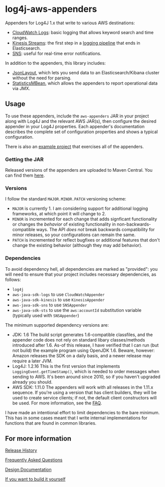 # log4j-aws-appenders

Appenders for Log4J 1.x that write to various AWS destinations:

* [CloudWatch Logs](docs/cloudwatch.md): basic logging that allows keyword search and time ranges.
* [Kinesis Streams](docs/kinesis.md): the first step in a [logging pipeline](https://www.kdgregory.com/index.php?page=aws.loggingPipeline)
  that ends in Elasticsearch.
* [SNS](docs/sns.md): useful for real-time error notifications.

In addition to the appenders, this library includes:

* [JsonLayout](docs/jsonlayout.md), which lets you send data to an Elasticsearch/Kibana
  cluster without the need for parsing.
* [StatisticsMBean](docs/jmx.md), which allows the appenders to report operational data
  via JMX.


## Usage

To use these appenders, include the `aws-appenders` JAR in your project along with Log4J
and the relevant AWS JAR(s), then configure the desired appender in your Log4J properties.
Each appender's documentation describes the complete set of configuration properties and
shows a typical configuration.

There is also an [example project](example) that exercises all of the appenders.


### Getting the JAR

Released versions of the appenders are uploaded to Maven Central. You can find them
[here](https://search.maven.org/classic/#search%7Cga%7C1%7Cg%3A%22com.kdgregory.log4j%22%20AND%20a%3A%22aws-appenders%22).


### Versions

I follow the standard `MAJOR.MINOR.PATCH` versioning scheme:

* `MAJOR` is currently 1. I am considering support for additional logging frameworks, at
  which point it will change to 2.
* `MINOR` is incremented for each change that adds signficant functionality or changes the
  _behavior_ of existing functionality in non-backwards-compatible ways. The API _does not_
  break backwards compatibility for minor releases, so your configurations can remain the
  same.
* `PATCH` is incremented for reflect bugfixes or additional features that don't change the
  existing behavior (although they may add behavior).


### Dependencies

To avoid dependency hell, all dependencies are marked as "provided": you will need
to ensure that your project includes necessary dependencies, as follows:

* `log4j`
* `aws-java-sdk-logs` to use `CloudWatchAppender`
* `aws-java-sdk-kinesis` to use `KinesisAppender`
* `aws-java-sdk-sns` to use `SNSAppender`
* `aws-java-sdk-sts` to use the `aws:accountId` substitution variable (typically used with `SNSAppender`)

The minimum supported dependency versions are:

* JDK: 1.6
  The build script generates 1.6-compatible classfiles, and the appender code does
  not rely on standard libary classes/methods introduced after 1.6. As-of this
  release, I have verified that I can run (but not build) the example program using
  OpenJDK 1.6. Beware, however: Amazon releases the SDK on a daily basis, and a newer
  release may require a later JVM.
* Log4J: 1.2.16
  This is the first version that implements `LoggingEvent.getTimeStamp()`, which
  is needed to order messages when sending to AWS. It's been around since 2010,
  so if you haven't upgraded already you should.
* AWS SDK: 1.11.0
  The appenders will work with all releases in the 1.11.x sequence. If you're using
  a version that has client builders, they will be used to create service clients;
  if not, the default client constructors will be used. For more information, see the
  [FAQ](docs/faq.md#whats-with-client-builders-vs-contructors).

I have made an intentional effort to limit dependencies to the bare minimum. This
has in some cases meant that I write internal implementations for functions that
are found in common libraries.


## For more information

[Release History](CHANGES.md)

[Frequently Asked Questions](docs/faq.md)

[Design Documentation](docs/design.md)

[If you want to build it yourself](docs/build.md)
